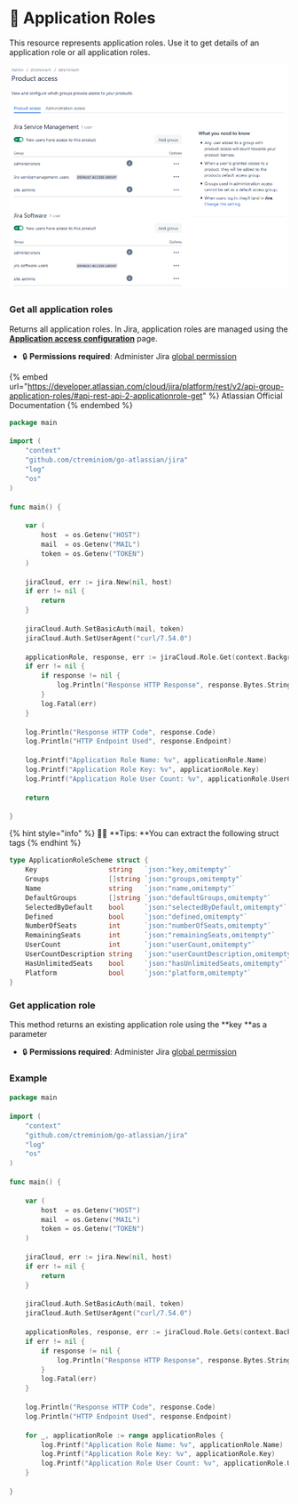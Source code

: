 # 🧱 Application Roles

This resource represents application roles. Use it to get details of an application role or all application roles.

![This is the Application Roles with the groups associated ](<../.gitbook/assets/image (2).png>)

### Get all application roles

&#x20;Returns all application roles. In Jira, application roles are managed using the [**Application access configuration**](https://confluence.atlassian.com/x/3YxjL) page.

* 🔒 **Permissions required**:  Administer Jira [global permission](https://confluence.atlassian.com/x/x4dKLg)

{% embed url="https://developer.atlassian.com/cloud/jira/platform/rest/v2/api-group-application-roles/#api-rest-api-2-applicationrole-get" %}
Atlassian Official Documentation
{% endembed %}

```go
package main

import (
	"context"
	"github.com/ctreminiom/go-atlassian/jira"
	"log"
	"os"
)

func main() {

	var (
		host  = os.Getenv("HOST")
		mail  = os.Getenv("MAIL")
		token = os.Getenv("TOKEN")
	)

	jiraCloud, err := jira.New(nil, host)
	if err != nil {
		return
	}

	jiraCloud.Auth.SetBasicAuth(mail, token)
	jiraCloud.Auth.SetUserAgent("curl/7.54.0")

	applicationRole, response, err := jiraCloud.Role.Get(context.Background(), "jira-software")
	if err != nil {
		if response != nil {
			log.Println("Response HTTP Response", response.Bytes.String())
		}
		log.Fatal(err)
	}

	log.Println("Response HTTP Code", response.Code)
	log.Println("HTTP Endpoint Used", response.Endpoint)

	log.Printf("Application Role Name: %v", applicationRole.Name)
	log.Printf("Application Role Key: %v", applicationRole.Key)
	log.Printf("Application Role User Count: %v", applicationRole.UserCount)

	return

}
```

{% hint style="info" %}
🧚‍♀️ **Tips: **You can extract the following struct tags
{% endhint %}

```go
type ApplicationRoleScheme struct {
	Key                  string   `json:"key,omitempty"`
	Groups               []string `json:"groups,omitempty"`
	Name                 string   `json:"name,omitempty"`
	DefaultGroups        []string `json:"defaultGroups,omitempty"`
	SelectedByDefault    bool     `json:"selectedByDefault,omitempty"`
	Defined              bool     `json:"defined,omitempty"`
	NumberOfSeats        int      `json:"numberOfSeats,omitempty"`
	RemainingSeats       int      `json:"remainingSeats,omitempty"`
	UserCount            int      `json:"userCount,omitempty"`
	UserCountDescription string   `json:"userCountDescription,omitempty"`
	HasUnlimitedSeats    bool     `json:"hasUnlimitedSeats,omitempty"`
	Platform             bool     `json:"platform,omitempty"`
}
```

### Get application role

This method returns an existing application role using the **key **as a parameter

* 🔒 **Permissions required**:  Administer Jira [global permission](https://confluence.atlassian.com/x/x4dKLg)

### Example

```go
package main

import (
	"context"
	"github.com/ctreminiom/go-atlassian/jira"
	"log"
	"os"
)

func main() {

	var (
		host  = os.Getenv("HOST")
		mail  = os.Getenv("MAIL")
		token = os.Getenv("TOKEN")
	)

	jiraCloud, err := jira.New(nil, host)
	if err != nil {
		return
	}

	jiraCloud.Auth.SetBasicAuth(mail, token)
	jiraCloud.Auth.SetUserAgent("curl/7.54.0")

	applicationRoles, response, err := jiraCloud.Role.Gets(context.Background())
	if err != nil {
		if response != nil {
			log.Println("Response HTTP Response", response.Bytes.String())
		}
		log.Fatal(err)
	}

	log.Println("Response HTTP Code", response.Code)
	log.Println("HTTP Endpoint Used", response.Endpoint)

	for _, applicationRole := range applicationRoles {
		log.Printf("Application Role Name: %v", applicationRole.Name)
		log.Printf("Application Role Key: %v", applicationRole.Key)
		log.Printf("Application Role User Count: %v", applicationRole.UserCount)
	}

}
```
